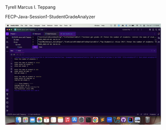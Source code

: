 Tyrell Marcus I. Teppang

FECP-Java-Session1-StudentGradeAnalyzer

<img src="Lab5-Teppang-Screenshot.png">